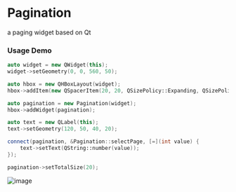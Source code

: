 # Pagination
 a paging widget based on Qt

### Usage Demo
``` c++
auto widget = new QWidget(this);
widget->setGeometry(0, 0, 560, 50);

auto hbox = new QHBoxLayout(widget);
hbox->addItem(new QSpacerItem(20, 20, QSizePolicy::Expanding, QSizePolicy::Preferred));

auto pagination = new Pagination(widget);
hbox->addWidget(pagination);

auto text = new QLabel(this);
text->setGeometry(120, 50, 40, 20);

connect(pagination, &Pagination::selectPage, [=](int value) {
	text->setText(QString::number(value));
});

pagination->setTotalSize(20);
```

![image](https://github.com/daonvshu/Pagination/blob/master/demo.png?raw=true)
